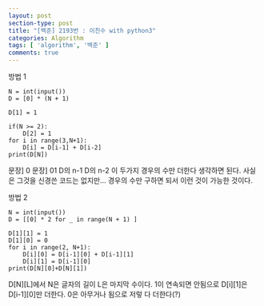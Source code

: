 ```yaml
---
layout: post
section-type: post
title: "[백준] 2193번 : 이친수 with python3"
categories: Algorithm
tags: [ 'algorithm', '백준' ]
comments: true
---
```



방법 1
```python3
N = int(input())
D = [0] * (N + 1)

D[1] = 1

if(N >= 2):
    D[2] = 1
for i in range(3,N+1):
    D[i] = D[i-1] + D[i-2]
print(D[N])
```
문장] 0     문장] 01
D의 n-1     D의 n-2
이 두가지 경우의 수만 더한다 생각하면 된다.
사실은 그것을 신경쓴 코드는 없지만...
경우의 수만 구하면 되서 이런 것이 가능한 것이다.

방법 2
```python3
N = int(input())
D = [[0] * 2 for _ in range(N + 1) ]

D[1][1] = 1
D[1][0] = 0
for i in range(2, N+1):
    D[i][0] = D[i-1][0] + D[i-1][1]
    D[i][1] = D[i-1][0]
print(D[N][0]+D[N][1])
```

D[N][L]에서 N은 글자의 길이 L은 마지막 수이다.
1이 연속되면 안됨으로 D[i][1]은 D[i-1][0]만 더한다.
0은 아무거나 됨으로 저렇 다 더한다(?)
